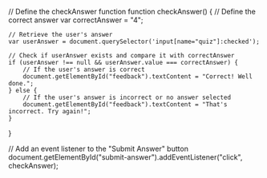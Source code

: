 // Define the checkAnswer function
function checkAnswer() {
    // Define the correct answer
    var correctAnswer = "4";

    // Retrieve the user's answer
    var userAnswer = document.querySelector('input[name="quiz"]:checked');

    // Check if userAnswer exists and compare it with correctAnswer
    if (userAnswer !== null && userAnswer.value === correctAnswer) {
        // If the user's answer is correct
        document.getElementById("feedback").textContent = "Correct! Well done.";
    } else {
        // If the user's answer is incorrect or no answer selected
        document.getElementById("feedback").textContent = "That's incorrect. Try again!";
    }
}

// Add an event listener to the "Submit Answer" button
document.getElementById("submit-answer").addEventListener("click", checkAnswer);
